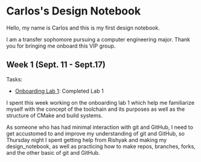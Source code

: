 # Carlos's Design Notebook
Hello, my name is Carlos and this is my first design notebook.

I am a transfer sophomore pursuing a computer engineering major. Thank you for bringing me onboard this VIP group.

## Week 1 (Sept. 11 - Sept.17)

Tasks: 
* [Onboarding Lab 1](https://github.com/cperezguzman/On_boarding_lab_1.git): Completed Lab 1
	

I spent this week working on the onboarding lab 1 which help me familiarize myself with the concept of the toolchain and its purposes as well as the structure of CMake and build systems. 

As someone who has had minimal interaction with git and GitHub, I need to get accustomed to and improve my understanding of git and GitHub, so Thursday night I spent getting help from Rishyak and making my design_notebook, as well as practicing how to make repos, branches, forks, and the other basic of git and GitHub.
